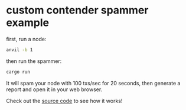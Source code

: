# custom contender spammer example

first, run a node:

```sh
anvil -b 1
```

then run the spammer:

```sh
cargo run
```

It will spam your node with 100 txs/sec for 20 seconds, then generate a report and open it in your web browser.

Check out the [source code](./src/main.rs) to see how it works!

